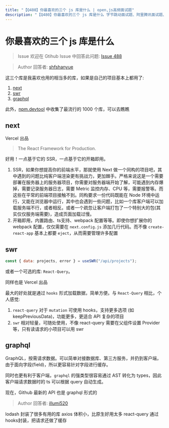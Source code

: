```yaml
---
title: "【Q480】你最喜欢的三个 js 库是什么 | open,js高频面试题"
description: "【Q480】你最喜欢的三个 js 库是什么 字节跳动面试题、阿里腾讯面试题、美团小米面试题。"
---
```


# 你最喜欢的三个 js 库是什么

> Issue
> 欢迎在 Gtihub Issue 中回答此问题: [Issue 488](https://github.com/shfshanyue/Daily-Question/issues/488)

> Author
> 回答者: [shfshanyue](https://github.com/shfshanyue)

这三个库是我喜欢也用的相当多的库，如果是自己的项目基本上都用了:

1. [next](https://npm.devtool.tech/next)
2. [swr](https://npm.devtool.tech/swr)
3. [graphql](https://npm.devtool.tech/graphql)

此外，[npm.devtool](https://npm.devtool.tech/) 中收集了最流行的 1000 个库，可以去瞧瞧

## next

Vercel 出品

> The React Framework for Production.

好用！一点基于它的 SSR，一点基于它的开箱即用。

1. SSR，如果你想提高你的前端水平，那就使用 Next 做一个同构的项目吧，其中遇到的问题比纯客户端渲染更有挑战力，更加棘手。严格来说这是一个需要部署在服务器上的服务器项目，你需要对服务器端开始了解，可能遇到内存爆掉，需要记录服务器日志，需要 Metric 监控内存、CPU 等，需要报警等。而这些在平常的前端项目接触不到。同构要求一份代码既能在 Node 环境中运行，又能在浏览器中运行，其中也会遇到一些问题，比如一个库客户端可以加载服务端不行，或者相反。或者一个疏忽让客户端打包了一个特别大的包(其实仅仅服务端需要)，造成页面加载过慢。
1. 开箱即用，内置路由、ts支持、webpack 配置等等。即使你想扩展你的 webpack 配置，仅仅需要在 `next.config.js` 添加几行代码。而不像 `create-react-app` 基本上都要 `eject`，从而需要管理许多配置

## swr

```js
const { data: projects, error } = useSWR("/api/projects");
```

或者一个可选的库: `React-Query`。

同样也是 Vercel 出品

最大的好处就是通过 `hooks` 形式加载数据，简单方便。与 `React-Query` 相比，个人感觉:

1. `react-query` 对于 `mutation` 可使用 hooks，支持更多选项 (如 keepPreviousData)，功能更多，更适合 API 复杂的项目
1. `swr` 相对轻量，可随处使用，不像 react-query 需要在父组件设置 Provider 等，只有读请求的小项目可以用 swr

## graphql

GraphQL，按需请求数据。可以简单对接数据库、第三方服务，并扔到客户端，由于面向字段(field)，所以更容易针对字段进行缓存。

同时也更有利于客户端，`graphql` 的强类型很容易通过 AST 转化为 types，因此客户端请求数据时的 ts 可以根据 query 自动生成。

现在，Github 最新的 API 也是 graphql 形式的

> Author
> 回答者: [illumi520](https://github.com/illumi520)

lodash 封装了很多有用的库
axios 体积小，比原生好用太多
react-query 通过hooks封装，把请求还做了缓存
